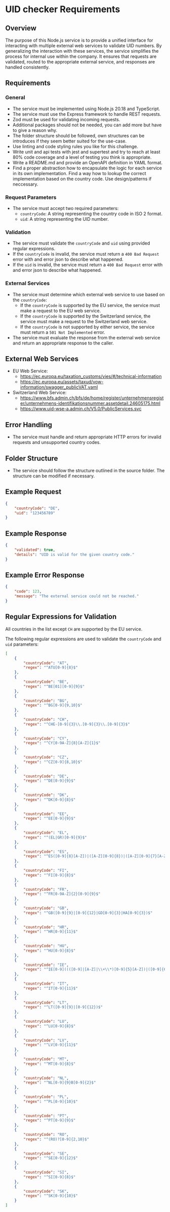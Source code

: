 # UID checker Requirements

## Overview

The purpose of this Node.js service is to provide a unified interface for interacting with multiple external web services to validate UID numbers. By generalizing the interaction with these services, the service simplifies the process for internal use within the company. It ensures that requests are validated, routed to the appropriate external service, and responses are handled consistently.

## Requirements

### General

- The service must be implemented using Node.js 20.18 and TypeScript.
- The service must use the Express framework to handle REST requests.
- Zod must be used for validating incoming requests.
- Additional packages should not be needed, you can add more but have to give a reason why.
- The folder structure should be followed, own structures can be introduces if they seem better suited for the use-case.
- Use linting and code styling rules you like for this challenge.
- Write unit and api tests with jest and supertest and try to reach at least 80% code coverage and a level of testing you think is appropriate.
- Write a README.md and provide an OpenAPI definition in YAML format.
- Find a proper abstraction how to encapsulate the logic for each service in its own implementation. Find a way how to lookup the correct implementation based on the country code. Use design/patterns if neccessary.

### Request Parameters

- The service must accept two required parameters:
  - `countryCode`: A string representing the country code in ISO 2 format.
  - `uid`: A string representing the UID number.

### Validation

- The service must validate the `countryCode` and `uid` using provided regular expressions.
- If the `countryCode` is invalid, the service must return a `400 Bad Request` error with and error json to describe what happened.
- If the `uid` is invalid, the service must return a `400 Bad Request` error with and error json to describe what happened.

### External Services

- The service must determine which external web service to use based on the `countryCode`:
  - If the `countryCode` is supported by the EU service, the service must make a request to the EU web service.
  - If the `countryCode` is supported by the Switzerland service, the service must make a request to the Switzerland web service.
  - If the `countryCode` is not supported by either service, the service must return a `501 Not Implemented` error.
- The service must evaluate the response from the external web service and return an appropriate response to the caller.

## External Web Services

- EU Web Service:
  - <https://ec.europa.eu/taxation_customs/vies/#/technical-information>
  - <https://ec.europa.eu/assets/taxud/vow-information/swagger_publicVAT.yaml>
- Switzerland Web Service:
  - <https://www.bfs.admin.ch/bfs/de/home/register/unternehmensregister/unternehmens-identifikationsnummer.assetdetail.24605175.html>
  - <https://www.uid-wse-a.admin.ch/V5.0/PublicServices.svc>

## Error Handling

- The service must handle and return appropriate HTTP errors for invalid requests and unsupported country codes.

## Folder Structure

- The service should follow the structure outlined in the source folder. The structure can be modified if necessary.

## Example Request

```json
{
    "countryCode": "DE",
    "uid": "123456789"
}
```

## Example Response

```json
{
    "validated": true,
    "details": "UID is valid for the given country code."
}
```

## Example Error Response

```json
{
    "code": 123,
    "message": "The external service could not be reached."
}
```

## Regular Expressions for Validation

All countries in the list except `CH` are supported by the EU service.

The following regular expressions are used to validate the `countryCode` and `uid` parameters:

```json
[
    {
        "countryCode": "AT",
        "regex": "^ATU[0-9]{8}$"
    },
    {
        "countryCode": "BE",
        "regex": "^BE[01][0-9]{9}$"
    },
    {
        "countryCode": "BG",
        "regex": "^BG[0-9]{9,10}$"
    },
    {
        "countryCode": "CH",
        "regex": "^CHE-[0-9]{3}\\.[0-9]{3}\\.[0-9]{3}$"
    },
    {
        "countryCode": "CY",
        "regex": "^CY[0-9A-Z]{8}[A-Z]{1}$"
    },
    {
        "countryCode": "CZ",
        "regex": "^CZ[0-9]{8,10}$"
    },
    {
        "countryCode": "DE",
        "regex": "^DE[0-9]{9}$"
    },
    {
        "countryCode": "DK",
        "regex": "^DK[0-9]{8}$"
    },
    {
        "countryCode": "EE",
        "regex": "^EE[0-9]{9}$"
    },
    {
        "countryCode": "EL",
        "regex": "^(EL|GR)[0-9]{9}$"
    },
    {
        "countryCode": "ES",
        "regex": "^ES([0-9]{8}[A-Z])|([A-Z][0-9]{8})|([A-Z][0-9]{7}[A-Z])$"
    },
    {
        "countryCode": "FI",
        "regex": "^FI[0-9]{8}$"
    },
    {
        "countryCode": "FR",
        "regex": "^FR[0-9A-Z]{2}[0-9]{9}$"
    },
    {
        "countryCode": "GB",
        "regex": "^GB([0-9]{9}|[0-9]{12}|GD[0-9]{3}|HA[0-9]{3})$"
    },
    {
        "countryCode": "HR",
        "regex": "^HR[0-9]{11}$"
    },
    {
        "countryCode": "HU",
        "regex": "^HU[0-9]{8}$"
    },
    {
        "countryCode": "IE",
        "regex": "^IE[0-9]((([0-9]|[A-Z]|\\+\\*)[0-9]{5}[A-Z])|([0-9]{6}[A-Z]{2}))$"
    },
    {
        "countryCode": "IT",
        "regex": "^IT[0-9]{11}$"
    },
    {
        "countryCode": "LT",
        "regex": "^LT([0-9]{9}|[0-9]{12})$"
    },
    {
        "countryCode": "LU",
        "regex": "^LU[0-9]{8}$"
    },
    {
        "countryCode": "LV",
        "regex": "^LV[0-9]{11}$"
    },
    {
        "countryCode": "MT",
        "regex": "^MT[0-9]{8}$"
    },
    {
        "countryCode": "NL",
        "regex": "^NL[0-9]{9}B[0-9]{2}$"
    },
    {
        "countryCode": "PL",
        "regex": "^PL[0-9]{10}$"
    },
    {
        "countryCode": "PT",
        "regex": "^PT[0-9]{9}$"
    },
    {
        "countryCode": "RO",
        "regex": "^(RO)?[0-9]{2,10}$"
    },
    {
        "countryCode": "SE",
        "regex": "^SE[0-9]{12}$"
    },
    {
        "countryCode": "SI",
        "regex": "^SI[0-9]{8}$"
    },
    {
        "countryCode": "SK",
        "regex": "^SK[0-9]{10}$"
    }
]
```
